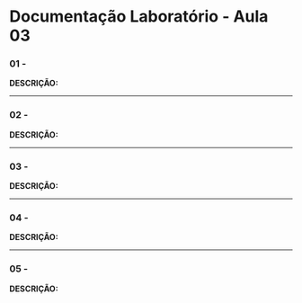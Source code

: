 # Documentação Laboratório - Aula 03

### **01** - 



**DESCRIÇÃO:**

---

### **02** - 



**DESCRIÇÃO:**

---

### **03** - 



**DESCRIÇÃO:**

---

### **04** - 



**DESCRIÇÃO:**

---

### **05** - 



**DESCRIÇÃO:**
